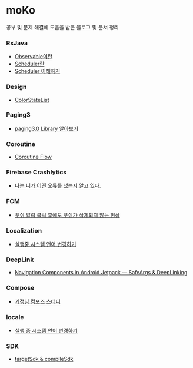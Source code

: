 # moKo
공부 및 문제 해결에 도움을 받은 블로그 및 문서 정리

### RxJava
* [Observable이란](https://onlyfor-me-blog.tistory.com/326)
* [Scheduler란](https://yunzai.dev/posts/RxJava_스케쥴러란_스케쥴러의_종류(1)/)
* [Scheduler 이해하기](https://tiii.tistory.com/18)

### Design
* [ColorStateList](https://www.crocus.co.kr/1729)

### Paging3
* [paging3.0 Library 알아보기](https://leveloper.tistory.com/202)

### Coroutine
* [Coroutine Flow](https://gift123.tistory.com/64)

### Firebase Crashlytics
* [나는 니가 어떤 오류를 냈는지 알고 있다.](https://medium.com/prnd/%EB%82%98%EB%8A%94-%EB%84%A4%EA%B0%80-%EC%99%9C-%EC%98%A4%EB%A5%98%EB%A5%BC-%EB%83%88%EB%8A%94%EC%A7%80-%EC%95%8C%EA%B3%A0-%EC%9E%88%EB%8B%A4-crashlytics-%EA%B8%B0%EB%8A%A5-%EC%96%B4%EB%94%94%EA%B9%8C%EC%A7%80-%EC%8D%A8%EB%B4%A4%EB%8B%88-977357559684)

### FCM
* [푸쉬 알림 클릭 후에도 푸쉬가 삭제되지 않는 현상](https://stackoverflow.com/questions/2632272/android-notification-doesnt-disappear-after-clicking-the-notification)

### Localization
* [실행중 시스템 언어 변경하기](https://it-highjune.tistory.com/2)

### DeepLink
* [Navigation Components in Android Jetpack — SafeArgs & DeepLinking](https://medium.com/@maryangmin/navigation-components-in-android-jetpack-2-safeargs-deeplinking-473ef1d424d1)

### Compose
* [기정님 컴포즈 스터디](https://soda1127.notion.site/Android-Compose-Study-e857bd18434147cbac14eaa2ba58f470)

### locale
* [실행 중 시스템 언어 변경하기](https://it-highjune.tistory.com/2)

### SDK
* [targetSdk & compileSdk](https://aroundck.tistory.com/4665)
